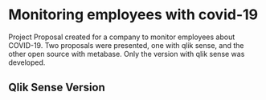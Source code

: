 <h1> Monitoring employees with covid-19 </h1>

Project Proposal created for a company to monitor employees about COVID-19.
Two proposals were presented, one with qlik sense, and the other open source with metabase. Only the version with qlik sense was developed.

<h2> Qlik Sense Version </h2>


